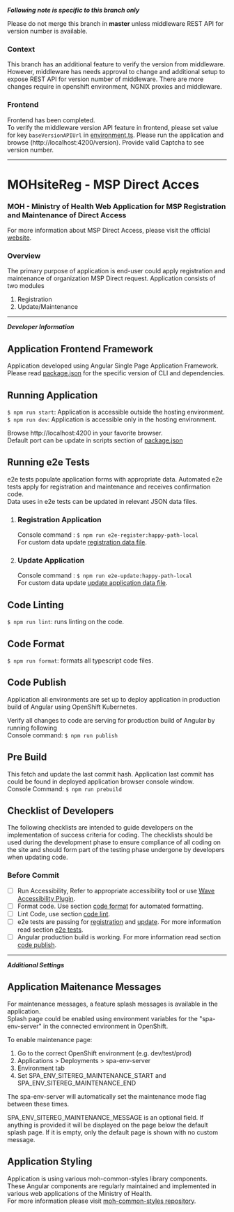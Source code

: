 ***Following note is specific to this branch only***  

Please do not merge this branch in **master** unless middleware REST API for version number is available.

### Context
This branch has an additional feature to verify the version from middleware.
However, middleware has needs approval to change and additional setup to expose REST API for version number of middleware. There are more changes require in openshift environment, NGNIX proxies and middleware.

### Frontend
Frontend has been completed.   
To verify the middleware version API feature in frontend, please set value for key ```baseVersionAPIUrl``` in 
[environment.ts](/src/environments/environment.ts). Please run the application and browse (http://localhost:4200/version). 
Provide valid Captcha to see version number.

***

# MOHsiteReg - MSP Direct Acces
### MOH - Ministry of Health Web Application for MSP Registration and Maintenance of Direct Access
For more information about MSP Direct Access, please visit the official [website](https://www2.gov.bc.ca/gov/content/health/practitioner-professional-resources/system-access/msp-direct?keyword=MSP&keyword=Direct "Ministry of Health website for organization registration and maintenance of MSP Direct Access.").

### Overview
The primary purpose of application is end-user could apply registration and maintenance of organization MSP Direct request.
Application consists of two modules

1. Registration
2. Update/Maintenance

***
***Developer Information***  

 ## Application Frontend Framework 
 Application developed using Angular Single Page Application Framework. Please read [package.json](package.json) for the specific version of CLI  and dependencies.
 
## Running Application 

`$ npm run start`: Application is accessible outside the hosting environment.  
`$ npm run dev`: Application is accessible only in the hosting environment.

Browse http://localhost:4200 in your favorite browser.      
Default port can be update in scripts section of [package.json](package.json)

## Running e2e Tests
e2e tests populate application forms with appropriate data. Automated e2e tests apply for registration and maintenance and receives confirmation code.  
Data uses in e2e tests can be updated in relevant JSON data files.

1. ### Registration Application
     Console command  : `$ npm run e2e-register:happy-path-local`  
     For custom data update [registration data file](e2e/data.json "Update relevant data file").
     
2. ### Update Application
     Console command  : `$ npm run e2e-update:happy-path-local`   
     For custom data update [update application data file](e2e/data-update.json).
     
     
## Code Linting

`$ npm run lint`: runs linting on the code.

## Code Format

`$ npm run format`:  formats all typescript code files.

## Code Publish

Application all environments are set up to deploy application in production build of Angular using OpenShift Kubernetes.

Verify all changes to code are serving for production build of Angular by running following  
Console command: `$ npm run publish` 

## Pre Build

This fetch and update the last commit hash. Application last commit has could be found in deployed application browser console window.  
Console Command: `$ npm run prebuild` 

## Checklist of Developers

The following checklists are intended to guide developers on the implementation of success criteria for coding. The checklists should be used during the development phase to ensure compliance of all coding on the site and should form part of the testing phase undergone by developers when updating code.

### Before Commit

- [ ] Run Accessibility, Refer to appropriate accessibility tool or use [Wave Accessibility Plugin](https://wave.webaim.org/).
- [ ] Format code. Use section [code format](#code-format) for automated formatting.
- [ ] Lint Code, use section [code lint](#Code-Linting).
- [ ] e2e tests are passing for [registration](#Registration-Application) and [update](#Update-Application). For more information read section [e2e tests](#Running-e2e-Tests).
- [ ] Angular production build is working. For more information read section [code publish](#Code-Publish).

***

***Additional Settings***  
## Application Maitenance Messages

For maintenance messages, a feature splash messages is available in the application.  
Splash page could be enabled using environment variables for the "spa-env-server" in the connected environment in OpenShift.

To enable maintenance page:
1. Go to the correct OpenShift environment (e.g. dev/test/prod)
2. Applications > Deployments > spa-env-server
3. Environment tab
4. Set SPA_ENV_SITEREG_MAINTENANCE_START and SPA_ENV_SITEREG_MAINTENANCE_END

The spa-env-server will automatically set the maintenance mode flag between these times.

SPA_ENV_SITEREG_MAINTENANCE_MESSAGE is an optional field.  If anything is provided it will be displayed on the page below the default splash page. If it is empty, only the default page is shown with no custom message.

## Application Styling
Application is using various moh-common-styles library components. These Angular components are regularly maintained and implemented in various web applications of the Ministry of Health.  
For more information please visit [moh-common-styles repository](https://github.com/bcgov/moh-common-styles).
